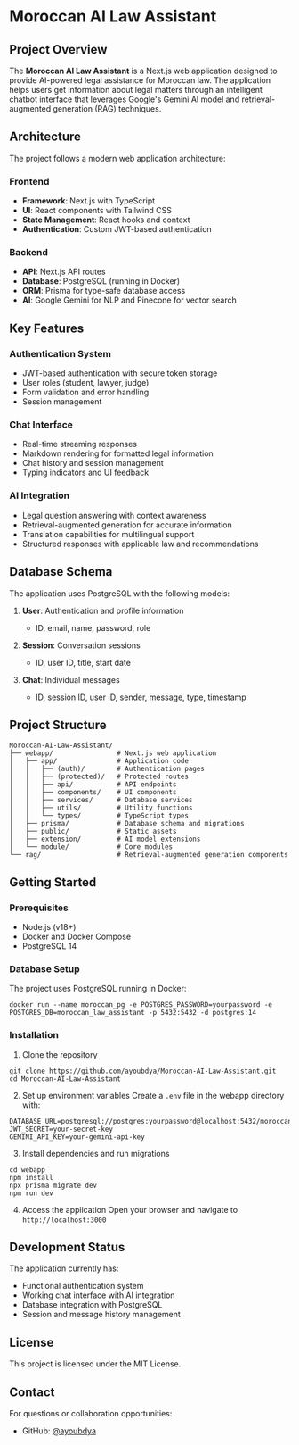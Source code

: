 # Moroccan AI Law Assistant

## Project Overview

The **Moroccan AI Law Assistant** is a Next.js web application designed to provide AI-powered legal assistance for Moroccan law. The application helps users get information about legal matters through an intelligent chatbot interface that leverages Google's Gemini AI model and retrieval-augmented generation (RAG) techniques.

## Architecture

The project follows a modern web application architecture:

### Frontend
- **Framework**: Next.js with TypeScript
- **UI**: React components with Tailwind CSS
- **State Management**: React hooks and context
- **Authentication**: Custom JWT-based authentication

### Backend
- **API**: Next.js API routes
- **Database**: PostgreSQL (running in Docker)
- **ORM**: Prisma for type-safe database access
- **AI**: Google Gemini for NLP and Pinecone for vector search

## Key Features

### Authentication System
- JWT-based authentication with secure token storage
- User roles (student, lawyer, judge)
- Form validation and error handling
- Session management

### Chat Interface
- Real-time streaming responses
- Markdown rendering for formatted legal information
- Chat history and session management
- Typing indicators and UI feedback

### AI Integration
- Legal question answering with context awareness
- Retrieval-augmented generation for accurate information
- Translation capabilities for multilingual support
- Structured responses with applicable law and recommendations

## Database Schema

The application uses PostgreSQL with the following models:

1. **User**: Authentication and profile information
   - ID, email, name, password, role

2. **Session**: Conversation sessions
   - ID, user ID, title, start date

3. **Chat**: Individual messages
   - ID, session ID, user ID, sender, message, type, timestamp

## Project Structure

```
Moroccan-AI-Law-Assistant/
├── webapp/                # Next.js web application
│   ├── app/               # Application code
│   │   ├── (auth)/        # Authentication pages
│   │   ├── (protected)/   # Protected routes
│   │   ├── api/           # API endpoints
│   │   ├── components/    # UI components
│   │   ├── services/      # Database services
│   │   ├── utils/         # Utility functions
│   │   └── types/         # TypeScript types
│   ├── prisma/            # Database schema and migrations
│   ├── public/            # Static assets
│   ├── extension/         # AI model extensions
│   └── module/            # Core modules
└── rag/                   # Retrieval-augmented generation components
```

## Getting Started

### Prerequisites
- Node.js (v18+)
- Docker and Docker Compose
- PostgreSQL 14

### Database Setup
The project uses PostgreSQL running in Docker:
```
docker run --name moroccan_pg -e POSTGRES_PASSWORD=yourpassword -e POSTGRES_DB=moroccan_law_assistant -p 5432:5432 -d postgres:14
```

### Installation

1. Clone the repository
```
git clone https://github.com/ayoubdya/Moroccan-AI-Law-Assistant.git
cd Moroccan-AI-Law-Assistant
```

2. Set up environment variables
Create a `.env` file in the webapp directory with:
```
DATABASE_URL=postgresql://postgres:yourpassword@localhost:5432/moroccan_law_assistant
JWT_SECRET=your-secret-key
GEMINI_API_KEY=your-gemini-api-key
```

3. Install dependencies and run migrations
```
cd webapp
npm install
npx prisma migrate dev
npm run dev
```

4. Access the application
Open your browser and navigate to `http://localhost:3000`

## Development Status

The application currently has:
- Functional authentication system
- Working chat interface with AI integration
- Database integration with PostgreSQL
- Session and message history management

## License

This project is licensed under the MIT License.

## Contact

For questions or collaboration opportunities:
- GitHub: [@ayoubdya](https://github.com/ayoubdya)

